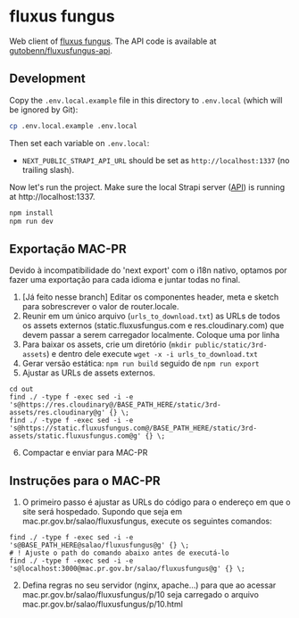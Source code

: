 # fluxus fungus

Web client of [fluxus fungus](https://fluxusfungus.com). The API code is available at [gutobenn/fluxusfungus-api](https://github.com/gutobenn/fluxusfungus-api).

## Development
Copy the `.env.local.example` file in this directory to `.env.local` (which will be ignored by Git):

```bash
cp .env.local.example .env.local
```

Then set each variable on `.env.local`:

- `NEXT_PUBLIC_STRAPI_API_URL` should be set as `http://localhost:1337` (no trailing slash).

Now let's run the project. Make sure the local Strapi server ([API](https://github.com/gutobenn/fluxusfungus-api)) is running at http://localhost:1337.

```bash
npm install
npm run dev
```


## Exportação MAC-PR
Devido à incompatibilidade do 'next export' com o i18n nativo, optamos por fazer uma exportação para cada idioma e juntar todas no final.
1. [Já feito nesse branch] Editar os componentes header, meta e sketch para sobrescrever o valor de router.locale. 
2. Reunir em um único arquivo (`urls_to_download.txt`) as URLs de todos os assets externos (static.fluxusfungus.com e res.cloudinary.com) que devem passar a serem carregador localmente. Coloque uma por linha
3. Para baixar os assets, crie um diretório (`mkdir public/static/3rd-assets`) e dentro dele execute `wget -x -i urls_to_download.txt`
4. Gerar versão estática: `npm run build` seguido de `npm run export`
5. Ajustar as URLs de assets externos. 
```
cd out
find ./ -type f -exec sed -i -e 's@https://res.cloudinary@/BASE_PATH_HERE/static/3rd-assets/res.cloudinary@g' {} \;
find ./ -type f -exec sed -i -e 's@https://static.fluxusfungus.com@/BASE_PATH_HERE/static/3rd-assets/static.fluxusfungus.com@g' {} \;
```
6. Compactar e enviar para MAC-PR


## Instruções para o MAC-PR
1. O primeiro passo é ajustar as URLs do código para o endereço em que o site será hospedado. Supondo que seja em mac.pr.gov.br/salao/fluxusfungus, execute os seguintes comandos:
```
find ./ -type f -exec sed -i -e 's@BASE_PATH_HERE@salao/fluxusfungus@g' {} \;    
# ! Ajuste o path do comando abaixo antes de executá-lo
find ./ -type f -exec sed -i -e 's@localhost:3000@mac.pr.gov.br/salao/fluxusfungus@g' {} \;    
```
2. Defina regras no seu servidor (nginx, apache...) para que ao acessar mac.pr.gov.br/salao/fluxusfungus/p/10 seja carregado o arquivo mac.pr.gov.br/salao/fluxusfungus/p/10.html

